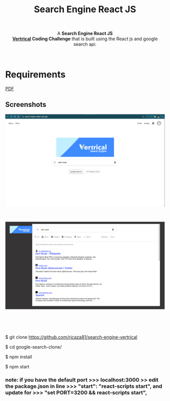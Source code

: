 <h1 align = "center">Search Engine React JS</h1>

<p>&nbsp;</p> 

<p align="center">A  <strong>Search Engine React JS <br> <a href="https://vertrical.com/">Vertrical</a> Coding Challenge</strong> that is built using the React js and google search api.</p>

<p>&nbsp;</p> 

# Requirements

<!--![img](Vertrical_Instructions_Coding_Challenge.pdf)-->
<a href="Vertrical_Instructions_Coding_Challenge.pdf" target="_blank">PDF</a>

## Screenshots
![img1](demo/img1.png)

<p>&nbsp;</p> 

<!--![img3](demo/img3.png)-->

![img](https://github.com/ricaza81/search-engine-vertrical/raw/master/img3.png)

<p>&nbsp;</p> 
<p>&nbsp;</p> 

<!--
####  Deployed on firebase:

LIve Link: https://search-engine-cb6e7.web.app/

<p>&nbsp;</p> 

### Getting started

```
-->


$ git clone https://github.com/ricaza81/search-engine-vertrical

$ cd google-search-clone/

$ npm install

$ npm start

### note: if you have the default port >>> localhost:3000 >> edit the package.json in line >>> "start": "react-scripts start", and update for >>> "set PORT=3200 && react-scripts start",



```
